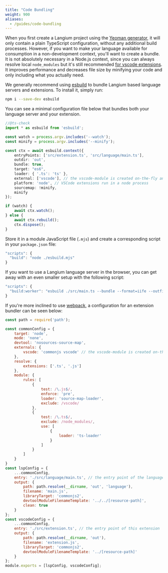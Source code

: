 ```yaml
---
title: "Code Bundling"
weight: 900
aliases:
  - /guides/code-bundling
---
```


When you first create a Langium project using the [Yeoman generator](/docs/learn/workflow/scaffold#your-first-example-language), it will only contain a plain TypeScript configuration, without any additional build processes.
However, if you want to make your language available for consumption in a non-development context, you'll want to create a bundle.
It is not absolutely necessary in a Node.js context, since you can always resolve local `node_modules` but it's still recommended [for vscode extensions](https://code.visualstudio.com/api/working-with-extensions/bundling-extension).
It improves performance and decreases file size by minifying your code and only including what you actually need.

We generally recommend using [esbuild](https://esbuild.github.io/) to bundle Langium based language servers and extensions. To install it, simply run:

```sh
npm i --save-dev esbuild
```

You can see a minimal configuration file below that bundles both your language server and your extension.

```ts
//@ts-check
import * as esbuild from 'esbuild';

const watch = process.argv.includes('--watch');
const minify = process.argv.includes('--minify');

const ctx = await esbuild.context({
    entryPoints: ['src/extension.ts', 'src/language/main.ts'],
    outdir: 'out',
    bundle: true,
    target: "es6",
    loader: { '.ts': 'ts' },
    external: ['vscode'], // the vscode-module is created on-the-fly and must be excluded.
    platform: 'node', // VSCode extensions run in a node process
    sourcemap: !minify,
    minify
});

if (watch) {
    await ctx.watch();
} else {
    await ctx.rebuild();
    ctx.dispose();
}
```

Store it in a module JavaScript file (`.mjs`) and create a corresponding script in your `package.json` file:

```js
"scripts": {
  "build": "node ./esbuild.mjs"
}
```

If you want to use a Langium language server in the browser, you can get away with an even smaller setup with the following script:

```js
"scripts": {
  "build:worker": "esbuild ./src/main.ts --bundle --format=iife --outfile=./public/languageServerWorker.js"
}
```

If you're more inclined to use [webpack](https://webpack.js.org/), a configuration for an extension bundler can be seen below:

```js
const path = require('path');

const commonConfig = {
    target: 'node',
    mode: 'none',
    devtool: 'nosources-source-map',
    externals: {
        vscode: 'commonjs vscode' // the vscode-module is created on-the-fly and must be excluded
    },
    resolve: {
        extensions: ['.ts', '.js']
    },
    module: {
        rules: [
            {
                test: /\.js$/,
                enforce: 'pre',
                loader: 'source-map-loader',
                exclude: /vscode/
            },
            {
                test: /\.ts$/,
                exclude: /node_modules/,
                use: [
                    {
                        loader: 'ts-loader'
                    }
                ]
            }
        ]
    }
}
const lspConfig = {
    ...commonConfig,
    entry: './src/language/main.ts', // the entry point of the language server
    output: {
        path: path.resolve(__dirname, 'out', 'language'),
        filename: 'main.js',
        libraryTarget: 'commonjs2',
        devtoolModuleFilenameTemplate: '../../[resource-path]',
        clean: true
    }
};
const vscodeConfig = {
    ...commonConfig,
    entry: './src/extension.ts', // the entry point of this extension
    output: {
        path: path.resolve(__dirname, 'out'),
        filename: 'extension.js',
        libraryTarget: 'commonjs2',
        devtoolModuleFilenameTemplate: '../[resource-path]'
    }
};
module.exports = [lspConfig, vscodeConfig];
```

